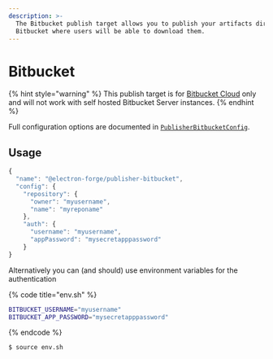 ```yaml
---
description: >-
  The Bitbucket publish target allows you to publish your artifacts directly to
  Bitbucket where users will be able to download them.
---
```


# Bitbucket

{% hint style="warning" %}
This publish target is for [Bitbucket Cloud](https://bitbucket.org) only and will not work with self hosted Bitbucket Server instances.
{% endhint %}

Full configuration options are documented in [`PublisherBitbucketConfig`](https://js.electronforge.io/publisher/bitbucket/interfaces/publisherbitbucketconfig).

## Usage

```javascript
{
  "name": "@electron-forge/publisher-bitbucket",
  "config": {
    "repository": {
      "owner": "myusername",
      "name": "myreponame"
    },
    "auth": {
      "username": "myusername",
      "appPassword": "mysecretapppassword"
    }
}
```

Alternatively you can \(and should\) use environment variables for the authentication

{% code title="env.sh" %}
```bash
BITBUCKET_USERNAME="myusername"
BITBUCKET_APP_PASSWORD="mysecretapppassword"
```
{% endcode %}

```bash
$ source env.sh
```

